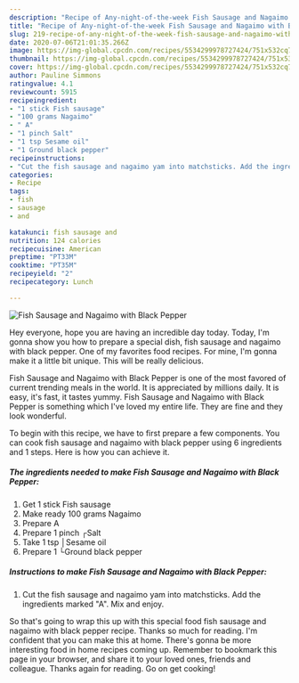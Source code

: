 ```yaml
---
description: "Recipe of Any-night-of-the-week Fish Sausage and Nagaimo with Black Pepper"
title: "Recipe of Any-night-of-the-week Fish Sausage and Nagaimo with Black Pepper"
slug: 219-recipe-of-any-night-of-the-week-fish-sausage-and-nagaimo-with-black-pepper
date: 2020-07-06T21:01:35.266Z
image: https://img-global.cpcdn.com/recipes/5534299978727424/751x532cq70/fish-sausage-and-nagaimo-with-black-pepper-recipe-main-photo.jpg
thumbnail: https://img-global.cpcdn.com/recipes/5534299978727424/751x532cq70/fish-sausage-and-nagaimo-with-black-pepper-recipe-main-photo.jpg
cover: https://img-global.cpcdn.com/recipes/5534299978727424/751x532cq70/fish-sausage-and-nagaimo-with-black-pepper-recipe-main-photo.jpg
author: Pauline Simmons
ratingvalue: 4.1
reviewcount: 5915
recipeingredient:
- "1 stick Fish sausage"
- "100 grams Nagaimo"
- " A"
- "1 pinch Salt"
- "1 tsp Sesame oil"
- "1 Ground black pepper"
recipeinstructions:
- "Cut the fish sausage and nagaimo yam into matchsticks. Add the ingredients marked &#34;A&#34;. Mix and enjoy."
categories:
- Recipe
tags:
- fish
- sausage
- and

katakunci: fish sausage and 
nutrition: 124 calories
recipecuisine: American
preptime: "PT33M"
cooktime: "PT35M"
recipeyield: "2"
recipecategory: Lunch

---
```



![Fish Sausage and Nagaimo with Black Pepper](https://img-global.cpcdn.com/recipes/5534299978727424/751x532cq70/fish-sausage-and-nagaimo-with-black-pepper-recipe-main-photo.jpg)

Hey everyone, hope you are having an incredible day today. Today, I'm gonna show you how to prepare a special dish, fish sausage and nagaimo with black pepper. One of my favorites food recipes. For mine, I'm gonna make it a little bit unique. This will be really delicious.

Fish Sausage and Nagaimo with Black Pepper is one of the most favored of current trending meals in the world. It is appreciated by millions daily. It is easy, it's fast, it tastes yummy. Fish Sausage and Nagaimo with Black Pepper is something which I've loved my entire life. They are fine and they look wonderful.




To begin with this recipe, we have to first prepare a few components. You can cook fish sausage and nagaimo with black pepper using 6 ingredients and 1 steps. Here is how you can achieve it.

<!--inarticleads1-->

##### The ingredients needed to make Fish Sausage and Nagaimo with Black Pepper:

1. Get 1 stick Fish sausage
1. Make ready 100 grams Nagaimo
1. Prepare  A
1. Prepare 1 pinch ┌Salt
1. Take 1 tsp │Sesame oil
1. Prepare 1 └Ground black pepper




<!--inarticleads2-->

##### Instructions to make Fish Sausage and Nagaimo with Black Pepper:

1. Cut the fish sausage and nagaimo yam into matchsticks. Add the ingredients marked &#34;A&#34;. Mix and enjoy.




So that's going to wrap this up with this special food fish sausage and nagaimo with black pepper recipe. Thanks so much for reading. I'm confident that you can make this at home. There's gonna be more interesting food in home recipes coming up. Remember to bookmark this page in your browser, and share it to your loved ones, friends and colleague. Thanks again for reading. Go on get cooking!
